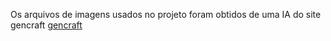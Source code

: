Os arquivos de imagens usados no projeto foram obtidos de uma IA do site gencraft [gencraft](https://gencraft.com/generate)
